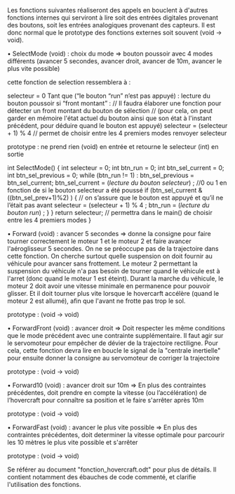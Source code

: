 Les fonctions suivantes réaliseront des appels en bouclent à d'autres fonctions internes qui serviront à lire soit des entrées digitales provenant des boutons,
soit les entrées analogiques provenant des capteurs. Il est donc normal que le prototype des fonctions externes soit souvent (void -> void).

•	SelectMode (void) : choix du mode => bouton poussoir avec 4 modes différents (avancer 5 secondes, avancer droit, avancer de 10m, avancer le plus vite possible)

cette fonction de selection ressemblera à :

selecteur = 0
Tant que (“le bouton “run” n’est pas appuyé) :
	lecture du bouton poussoir
		si “front montant” :   // Il faudra élaborer une fonction pour détecter un front montant du bouton de sélection
		// (pour cela, on peut garder en mémoire l'état actuel du bouton ainsi que son état à l'instant précédent, pour déduire quand le bouton est appuyé)
			selecteur = (selecteur + 1) % 4   // permet de choisir entre les 4 premiers modes
renvoyer selecteur

prototype : ne prend rien (void) en entrée et retourne le selecteur (int) en sortie

int SelectMode() {
	int selecteur = 0;
	int btn_run = 0;
	int btn_sel_current = 0;
	int btn_sel_previous = 0;
	while (btn_run != 1) :
		btn_sel_previous = btn_sel_current;
		btn_sel_current = (*lecture du bouton selecteur*) ; //0 ou 1 en fonction de si le bouton selecteur a été poussé
		if (btn_sel_current & ((btn_sel_prev+1)%2) ) {
// on s’assure que le bouton est appuyé et qu’il ne l’était pas avant
			selecteur = (selecteur + 1) % 4 ;
		btn_run = (*lecture du bouton run*) ;
		}
	}
return selecteur;   // permettra dans le main() de choisir entre les 4 premiers modes
}


•	Forward (void) : avancer 5 secondes => donne la consigne pour faire tourner correctement le moteur 1 et le moteur 2 et faire avancer l'aéroglisseur 5 secondes.
On ne se préoccupe pas de la trajectoire dans cette fonction. On cherche surtout quelle suspension on doit fournir au véhicule pour avancer sans frottement.
Le moteur 2 permettant la suspension du véhicule n'a pas besoin de tourner quand le véhicule est à l'arret (donc quand le moteur 1 est éteint).
Durant la marche du véhicule, le moteur 2 doit avoir une vitesse minimale en permanence pour pouvoir glisser.
Et il doit tourner plus vite lorsque le hovercarft accélère (quand le moteur 2 est allumé), afin que l'avant ne frotte pas trop le sol.

prototype : (void -> void)



•	ForwardFront (void) : avancer droit => Doit respecter les même conditions que le mode précédent avec une contrainte supplémentaire.
Il faut agir sur le servomoteur pour empêcher de dévier de la trajectoire rectiligne.
Pour cela, cette fonction devra lire en boucle le signal de la "centrale inertielle" pour ensuite donner la consigne au servomoteur de corriger la trajectoire

prototype : (void -> void)



•	Forward10 (void) : avancer droit sur 10m => En plus des contraintes précédentes,
doit prendre en compte la vitesse (ou l’accélération) de l’hovercraft pour connaître sa position et le faire s'arrêter après 10m

prototype : (void -> void)



•	ForwardFast (void) : avancer le plus vite possible => En plus des contraintes précédentes,
doit determiner la vitesse optimale pour parcourir les 10 mètres le plus vite possible et s'arrêter

prototype : (void -> void)


Se référer au document "fonction_hovercraft.odt" pour plus de détails. Il contient notamment des ébauches de code commenté, et clarifie l'utilisation des fonctions.
